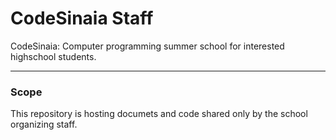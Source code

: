 # CodeSinaia Staff
CodeSinaia: Computer programming summer school for interested highschool students.

---
### Scope
This  repository is hosting documets and code shared only by the school organizing staff.